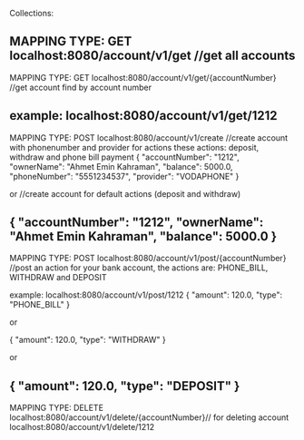 Collections:

MAPPING TYPE: GET
localhost:8080/account/v1/get //get all accounts
-----------------------------------------------------------------

MAPPING TYPE: GET
localhost:8080/account/v1/get/{accountNumber} //get account find by account number

example:
localhost:8080/account/v1/get/1212
-----------------------------------------------------------------

MAPPING TYPE: POST
localhost:8080/account/v1/create //create account with phonenumber and provider for actions these actions: deposit, withdraw and phone bill payment
{
    "accountNumber": "1212",
    "ownerName": "Ahmet Emin Kahraman",
    "balance": 5000.0,
    "phoneNumber": "5551234537",
    "provider": "VODAPHONE"
}

or //create account for default actions (deposit and withdraw) 

{
    "accountNumber": "1212",
    "ownerName": "Ahmet Emin Kahraman",
    "balance": 5000.0
}
-----------------------------------------------------------------

MAPPING TYPE: POST
localhost:8080/account/v1/post/{accountNumber} //post an action for your bank account, the actions are: PHONE_BILL, WITHDRAW and DEPOSIT

example:
localhost:8080/account/v1/post/1212
{
    "amount": 120.0,
    "type": "PHONE_BILL"
}

or

{
    "amount": 120.0,
    "type": "WITHDRAW"
}

or

{
    "amount": 120.0,
    "type": "DEPOSIT"
}
-----------------------------------------------------------------

MAPPING TYPE: DELETE
localhost:8080/account/v1/delete/{accountNumber}// for deleting account
localhost:8080/account/v1/delete/1212

